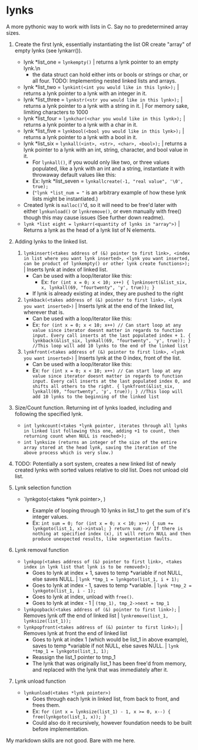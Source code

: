 # lynks
A more pythonic way to work with lists in C. Say no to predetermined array sizes.

1. Create the first lynk, essentially instantiating the list OR create "array" of empty lynks (see lynkarr(<size>)).
    - lynk *list_one = `lynkempty()` | returns a lynk pointer to an empty lynk.\n
        - the data struct can hold either ints or bools or strings or char, or all four. TODO: Implementing nested linked lists and arrays.
    - lynk *list_two = `lynkint(<int you would like in this lynk>);` | returns a lynk pointer to a lynk with an integer in it.
    - lynk *list_three = `lynkstr(<str you would like in this lynk>);` | returns a lynk pointer to a lynk with a string in it.  | For memory sake, limiting characters to 1000
    - lynk *list_four = `lynkchar(<char you would like in this lynk>);` | returns a lynk pointer to a lynk with a char in it.
    - lynk *list_five = `lynkbool(<bool you would like in this lynk>);` | returns a lynk pointer to a lynk with a bool in it.
    - lynk *list_six = `lynkall(<int>, <str>, <char>, <bool>);` | returns a lynk pointer to a lynk with an int, string, character, and bool value in it.
        - For `lynkall()`, if you would only like two, or three values populated, like a lynk with an int and a string, instantiate it with throwaway default values like this:
        - Ex:
            lynk *list_seven = `lynkallcreate(-1, "real value", '\0', true);`
        - (`"lynk *list_num = "` is an arbitrary example of how these lynk lists might be instantiated.)
    - Created lynk is `malloc()`'d, so it will need to be free'd later with either `lynkunload()` or `lynkremove()`, or even manually with free() though this may cause issues (See further down readme).
    - `lynk *list eight = lynkarr(<quantity of lynks in "array">)` | Returns a lynk as the head of a lynk list of N elements.

2. Adding lynks to the linked list.
    1. `lynkinsert(<takes address of (&) pointer to first link>, <index in list where you want lynk inserted>, <lynk you want inserted, can be product of lynkempty() or other lynk create functions>);` | Inserts lynk at index of linked list.
        - Can be used with a loop/iterator like this:
            - Ex:
            `for (int x = 0; x < 10; x++)
            {
                lynkinsert(&list_six, x, lynkall(69, "fourtwenty", 'y', true));
            }`
        - If lynk is already existing at index, they are pushed to the right
    2. `lynkback(<takes address of (&) pointer to first link>, <lynk you want inserted>)` | Inserts lynk at the end of the linked list, wherever that is.
        - Can be used with a loop/iterator like this:
        - Ex:
            `for (int x = 0; x < 10; x++) // Can start loop at any value since iterator doesnt matter in regards to function input. Every call inserts at the last populated index + 1.
            {
                lynkback(&list_six, lynkall(69, "fourtwenty", 'y', true));
            }
            //This loop will add 10 lynks to the end of the linked list`
    3. `lynkfront(<takes address of (&) pointer to first link>, <lynk you want inserted>)` | Inserts lynk at the 0 index, front of the list.
        - Can be used with a loop/iterator like this:
        - Ex:
                `for (int x = 0; x < 10; x++) // Can start loop at any value since iterator doesnt matter in regards to function input. Every call inserts at the last populated index 0, and shifts all others to the right.
                {
                    lynkfront(&list_six, lynkall(69, "fourtwenty", 'y', true));
                }
                //This loop will add 10 lynks to the beginning of the linked list`

3. Size/Count function. Returning int of lynks loaded, including and following the specified lynk.
    - `int lynkcount(<takes *lynk pointer, iterates through all lynks in linked list following this one, adding +1 to count, then returning count when NULL is reached>);`
    - `int lynksize (returns an integer of the size of the entire array stored at the head lynk, saving the iteration of the above process which is very slow.)`


4. TODO: Potentially a sort system, creates a new linked list of newly created lynks with sorted values relative to old list. Does not unload old list.

5. Lynk selection function
    - `lynkgoto(<takes *lynk pointer>, <takes index of lynk you would like selected>)
        - Example of looping through 10 lynks in list_1 to get the sum of it's integer values.
        - Ex:
            `int sum = 0;
            for (int x = 0; x < 10; x++)
            {
                sum += lynkgoto(list_1, x)->intval;
            }
            return sum;
            // If there is nothing at specified index (x), it will return NULL and then produce unexpected results, like segmentation faults.`

6. Lynk removal function
    - `lynkpop(<takes address of (&) pointer to first link>, <takes index in lynk list that lynk is to be removed>);`
        - Goes to lynk at index + 1, saves to temp *variable if not NULL, else saves NULL. | `lynk *tmp_1 = lynkgoto(list_1, i + 1);`
        - Goes to lynk at index - 1, saves to temp *variable. | `lynk *tmp_2 = lynkgoto(list_1, i - 1);`
        - Goes to lynk at index, unload with `free()`.
        - Goes to lynk at index - 1 | `(tmp_1), tmp_2->next = tmp_1`
    - `lynkpopback(<takes address of (&) pointer to first link>);` | Removes lynk off the end of linked list | `lynkremove(list_1, lynksize(list_1));`
    - `lynkpopfront(<takes address of (&) pointer to first link>);` | Removes lynk at front the end of linked list
        - Goes to lynk at index 1 (which would be list_1 in above example), saves to temp *variable if not NULL, else saves NULL. | `lynk *tmp_1 = lynkgoto(list_1, 1);`
        - Reassign the list_1 pointer to tmp_1
        - The lynk that was originally list_1 has been free'd from memory, and replaced with the lynk that was immediately after it.

7. Lynk unload function
    - `lynkunload(<takes *lynk pointer>)`
        - Goes through each lynk in linked list, from back to front, and frees them.
        - Ex:
            `for (int x = lynksize(list_1) - 1, x >= 0, x--)
            {
                free(lynkgoto(list_1, x));
            }`
        - Could also do it recursively, however foundation needs to be built before implementation.

My markdown skills are not good. Bare with me here.
